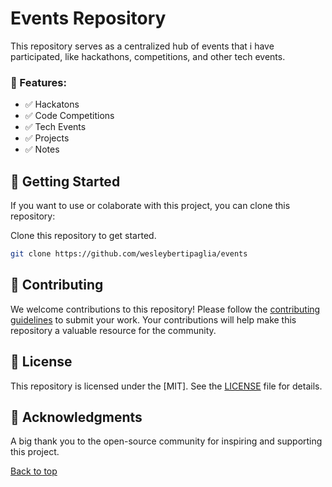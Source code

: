 # Events Repository

This repository serves as a centralized hub of events that i have participated, like hackathons, competitions, and other tech events.

### 📃 Features:

- ✅ Hackatons
- ✅ Code Competitions
- ✅ Tech Events
- ✅ Projects
- ✅ Notes

## 🤖 Getting Started

If you want to use or colaborate with this project, you can clone this repository:

Clone this repository to get started.

```bash
git clone https://github.com/wesleybertipaglia/events
```

## 🤝 Contributing

We welcome contributions to this repository! Please follow the [contributing guidelines](CONTRIBUTING.md) to submit your work. Your contributions will help make this repository a valuable resource for the community.

## 📜 License

This repository is licensed under the [MIT]. See the [LICENSE](LICENSE) file for details.

## 🎉 Acknowledgments

A big thank you to the open-source community for inspiring and supporting this project.

[Back to top](#events-repository)
